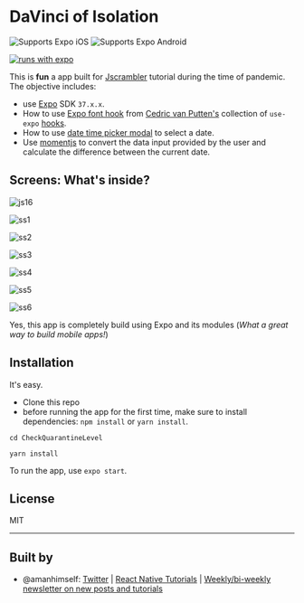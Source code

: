# DaVinci of Isolation

<p>
  <!-- iOS -->
  <img alt="Supports Expo iOS" longdesc="Supports Expo iOS" src="https://img.shields.io/badge/iOS-4630EB.svg?style=flat-square&logo=APPLE&labelColor=999999&logoColor=fff" />
  <!-- Android -->
  <img alt="Supports Expo Android" longdesc="Supports Expo Android" src="https://img.shields.io/badge/Android-4630EB.svg?style=flat-square&logo=ANDROID&labelColor=A4C639&logoColor=fff" />  
</p>

[![runs with expo](https://img.shields.io/badge/Runs%20with%20Expo-4630EB.svg?style=flat-square&logo=EXPO&labelColor=f3f3f3&logoColor=000)](https://expo.io/)

This is **fun** a app built for [Jscrambler](https://blog.jscrambler.com/) tutorial during the time of pandemic. The objective includes:

- use [Expo](https://expo.io) SDK `37.x.x`.
- How to use [Expo font hook](https://github.com/byCedric/use-expo/blob/master/packages/font/docs/use-fonts.md) from [Cedric van Putten's](https://github.com/byCedric) collection of `use-expo` [hooks](https://github.com/byCedric/use-expo).
- How to use [date time picker modal](https://github.com/mmazzarolo/react-native-modal-datetime-picker) to select a date.
- Use [momentjs](https://momentjs.com/) to convert the data input provided by the user and calculate the difference between the current date.

## Screens: What's inside?

![js16](https://i.imgur.com/R9zCaz7.png)

![ss1](https://i.imgur.com/SnPI2uX.png)

![ss2](https://i.imgur.com/JWb6HQC.png)

![ss3](https://i.imgur.com/JSM5QkN.png)

![ss4](https://i.imgur.com/O2UUusE.png)

![ss5](https://i.imgur.com/HUmzcJK.png)

![ss6](https://i.imgur.com/3vcjgbH.gif)

Yes, this app is completely build using Expo and its modules (_What a great way to build mobile apps!_)

## Installation

It's easy.

- Clone this repo
- before running the app for the first time, make sure to install dependencies: `npm install` or `yarn install`.

```shell
cd CheckQuarantineLevel

yarn install
```

To run the app, use `expo start`.

## License

MIT

---

## Built by

- @amanhimself: [Twitter](https://twitter.com/amanhimself) | [React Native Tutorials](https://amanhimself.dev) | [Weekly/bi-weekly newsletter on new posts and tutorials](https://tinyletter.com/amanhimself)
